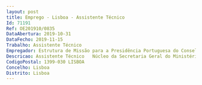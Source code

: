 ```yaml
--- 
layout: post
title: Emprego - Lisboa - Assistente Técnico
Id: 71191
Ref: OE201910/0835
DataAbertura: 2019-10-31
DataFecho: 2019-11-15
Trabalho: Assistente Técnico
Empregador: Estrutura de Missão para a Presidência Portuguesa do Conselho da União Europeia em 2021
Descricao: Assistente Técnico   Núcleo da Secretaria Geral do Ministério dos Negócios Estrangeiros da Unidade de Coordenação e Acompanhamento Técnico Diplomático da PPUE 2021Local de Trabalho   Instalações afetas ao Núcleo da Secretaria Geral do Ministério dos Negócios Estrangeiros da Unidade de Coordenação e Acompanhamento Técnico Diplomático da PPUE 2021, sitas em Lisboa Funções de natureza executiva e administrativa, de aplicação de métodos e processos, com base em diretivas bem definidas e instruções gerais, de grau médio de complexidade, nas área de apoio à gestão orçamental e ou de recursos humanos na administração pública, designadamente através de ferramentas informáticas de suporte (SRH, RCI, GeRFiP, SIGO), nos vários domínios de atuação dos órgãos e serviços.
CodigoPostal: 1399-030 LISBOA
Concelho: Lisboa
Distrito: Lisboa
--- 
```

